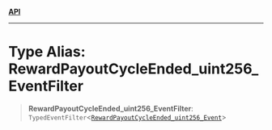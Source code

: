 [**API**](../../../README.md)

***

# Type Alias: RewardPayoutCycleEnded\_uint256\_EventFilter

> **RewardPayoutCycleEnded\_uint256\_EventFilter**: `TypedEventFilter`\<[`RewardPayoutCycleEnded_uint256_Event`](RewardPayoutCycleEnded_uint256_Event.md)\>
